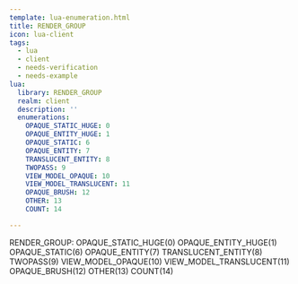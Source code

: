 ```yaml
---
template: lua-enumeration.html
title: RENDER_GROUP
icon: lua-client
tags:
  - lua
  - client
  - needs-verification
  - needs-example
lua:
  library: RENDER_GROUP
  realm: client
  description: ''
  enumerations:
    OPAQUE_STATIC_HUGE: 0
    OPAQUE_ENTITY_HUGE: 1
    OPAQUE_STATIC: 6
    OPAQUE_ENTITY: 7
    TRANSLUCENT_ENTITY: 8
    TWOPASS: 9
    VIEW_MODEL_OPAQUE: 10
    VIEW_MODEL_TRANSLUCENT: 11
    OPAQUE_BRUSH: 12
    OTHER: 13
    COUNT: 14

---
```


<div class="lua__search__keywords">
RENDER_GROUP: OPAQUE_STATIC_HUGE(0) OPAQUE_ENTITY_HUGE(1) OPAQUE_STATIC(6) OPAQUE_ENTITY(7) TRANSLUCENT_ENTITY(8) TWOPASS(9) VIEW_MODEL_OPAQUE(10) VIEW_MODEL_TRANSLUCENT(11) OPAQUE_BRUSH(12) OTHER(13) COUNT(14)
</div>
